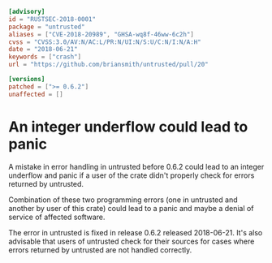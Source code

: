 ```toml
[advisory]
id = "RUSTSEC-2018-0001"
package = "untrusted"
aliases = ["CVE-2018-20989", "GHSA-wq8f-46ww-6c2h"]
cvss = "CVSS:3.0/AV:N/AC:L/PR:N/UI:N/S:U/C:N/I:N/A:H"
date = "2018-06-21"
keywords = ["crash"]
url = "https://github.com/briansmith/untrusted/pull/20"

[versions]
patched = [">= 0.6.2"]
unaffected = []
```

# An integer underflow could lead to panic

A mistake in error handling in untrusted before 0.6.2 could lead to an integer
underflow and panic if a user of the crate didn't properly check for errors
returned by untrusted.

Combination of these two programming errors (one in untrusted and another by
user of this crate) could lead to a panic and maybe a denial of service of
affected software.

The error in untrusted is fixed in release 0.6.2 released 2018-06-21. It's also
advisable that users of untrusted check for their sources for cases where errors
returned by untrusted are not handled correctly.
